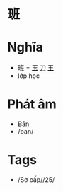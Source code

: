 # 班

# Nghĩa
* 班 = [玉](玉.md) [刀](刀.md) [王](王.md)
* lớp học

# Phát âm
* Bān
*  /ban/

# Tags
* /Sơ cấp//25/

<script>window.HANZI_FIELD='班';</script>
